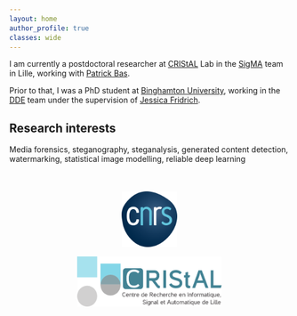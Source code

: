 ```yaml
---
layout: home
author_profile: true
classes: wide
---
```


I am currently a postdoctoral researcher at [CRIStAL](https://www.cristal.univ-lille.fr/) Lab in the [SigMA](https://www.cristal.univ-lille.fr/?rubrique27&eid=30) team in Lille, working with [Patrick Bas](http://patrickbas.ec-lille.fr/).

Prior to that, I was a PhD student at [Binghamton University](https://www.binghamton.edu/), working in the [DDE](http://dde.binghamton.edu/butora/index.php) team under the supervision of [Jessica Fridrich](http://www.ws.binghamton.edu/fridrich/).

## Research interests

Media forensics, steganography, steganalysis, generated content detection, watermarking, statistical image modelling, reliable deep learning

<div align="middle" style="margin-top: 50px">
  <a href="http://www.cnrs.fr/en"><img class='logo' alt="logo_cnrs" src="assets/images/logo_cnrs.png" align="bottom" style="width:100px;height:100px;"></a>

  <a href="https://www.cristal.univ-lille.fr/en"><img class='logo' alt="logo_cristal" src="assets/images/logo_cristal.png" align="bottom" style="width:260px;height:90px;"></a>

</div>
